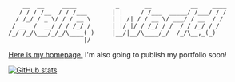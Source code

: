```
    __  __     ____           _       __           __    ____
   / / / /__  / / /___       | |     / /___  _____/ /___/ / /
  / /_/ / _ \/ / / __ \      | | /| / / __ \/ ___/ / __  / / 
 / __  /  __/ / / /_/ /      | |/ |/ / /_/ / /  / / /_/ /_/  
/_/ /_/\___/_/_/\____( )     |__/|__/\____/_/  /_/\__,_(_)   
                     |/
```
[Here is my homepage.](https://karmek-k.netlify.app/) I'm also going to publish my portfolio soon!

[![GitHub stats](https://github-readme-stats.vercel.app/api?username=karmek-k)](https://github.com/anuraghazra/github-readme-stats)
